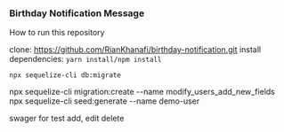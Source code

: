 ### Birthday Notification Message

How to run this repository

clone: https://github.com/RianKhanafi/birthday-notification.git
install dependencies: `yarn install/npm install`

`npx sequelize-cli db:migrate`

npx sequelize-cli migration:create --name modify_users_add_new_fields
npx sequelize-cli seed:generate --name demo-user

swager for test add, edit delete
